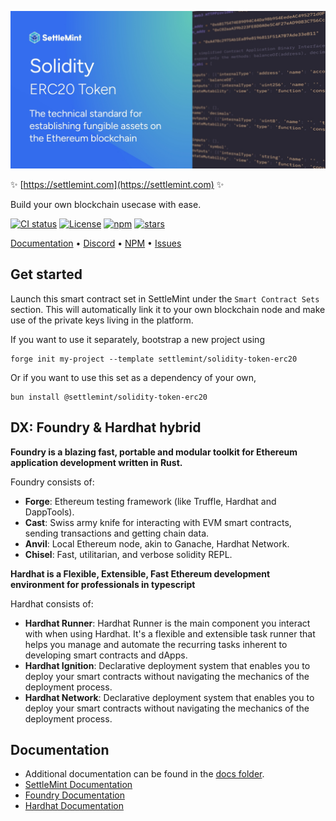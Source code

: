 ![logo](https://github.com/settlemint/solidity-token-erc20/blob/main/OG_Solidity.jpg)

✨ [https://settlemint.com](https://settlemint.com) ✨

Build your own blockchain usecase with ease.

[![CI status](https://github.com/settlemint/solidity-token-erc20/actions/workflows/solidity.yml/badge.svg?event=push&branch=main)](https://github.com/settlemint/solidity-token-erc20/actions?query=branch%3Amain) [![License](https://img.shields.io/npm/l/@settlemint/solidity-token-erc20)](https://fsl.software) [![npm](https://img.shields.io/npm/dw/@settlemint/solidity-token-erc20)](https://www.npmjs.com/package/@settlemint/solidity-token-erc20) [![stars](https://img.shields.io/github/stars/settlemint/solidity-token-erc20)](https://github.com/settlemint/solidity-token-erc20)

[Documentation](https://console.settlemint.com/documentation/) • [Discord](https://discord.com/invite/Mt5yqFrey9) • [NPM](https://www.npmjs.com/package/@settlemint/solidity-token-erc20) • [Issues](https://github.com/settlemint/solidity-token-erc20/issues)

## Get started

Launch this smart contract set in SettleMint under the `Smart Contract Sets` section. This will automatically link it to your own blockchain node and make use of the private keys living in the platform.

If you want to use it separately, bootstrap a new project using

```shell
forge init my-project --template settlemint/solidity-token-erc20
```

Or if you want to use this set as a dependency of your own,

```shell
bun install @settlemint/solidity-token-erc20
```

## DX: Foundry & Hardhat hybrid

**Foundry is a blazing fast, portable and modular toolkit for Ethereum application development written in Rust.**

Foundry consists of:

- **Forge**: Ethereum testing framework (like Truffle, Hardhat and DappTools).
- **Cast**: Swiss army knife for interacting with EVM smart contracts, sending transactions and getting chain data.
- **Anvil**: Local Ethereum node, akin to Ganache, Hardhat Network.
- **Chisel**: Fast, utilitarian, and verbose solidity REPL.

**Hardhat is a Flexible, Extensible, Fast Ethereum development environment for professionals in typescript**

Hardhat consists of:

- **Hardhat Runner**: Hardhat Runner is the main component you interact with when using Hardhat. It's a flexible and extensible task runner that helps you manage and automate the recurring tasks inherent to developing smart contracts and dApps.
- **Hardhat Ignition**: Declarative deployment system that enables you to deploy your smart contracts without navigating the mechanics of the deployment process.
- **Hardhat Network**: Declarative deployment system that enables you to deploy your smart contracts without navigating the mechanics of the deployment process.

## Documentation

- Additional documentation can be found in the [docs folder](./docs).
- [SettleMint Documentation](https://console.settlemint.com/documentation/docs/using-platform/integrated-development-environment/)
- [Foundry Documentation](https://book.getfoundry.sh/)
- [Hardhat Documentation](https://hardhat.org/hardhat-runner/docs/getting-started)


